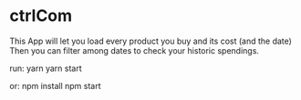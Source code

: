 # ctrlCom
This App will let you load every product you buy and its cost (and the date)
Then you can filter among dates to check your historic spendings.

run:
yarn
yarn start

or:
npm install
npm start
